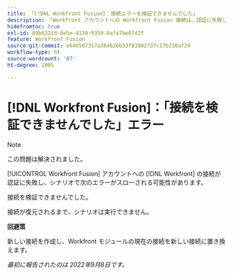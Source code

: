 ```yaml
---
title: 「[!DNL Workfront Fusion]：接続エラーを検証できませんでした」
description: 「Workfront アカウントへの Workfront Fusion 接続は、認証に失敗し、シナリオで「接続を検証できませんでした」エラーが発生する場合があります。」
hidefromtoc: true
exl-id: 89b6331d-8e5e-4139-9359-0afa7be07d2f
feature: Workfront Fusion
source-git-commit: e64b507317a384626b33f81802737c17b210af24
workflow-type: ht
source-wordcount: '87'
ht-degree: 100%

---
```


# [!DNL Workfront Fusion]：「接続を検証できませんでした」エラー

>[!NOTE]
>
>この問題は解決されました。

<!--This article is live by request for the workaround-->

[!UICONTROL Workfront Fusion] アカウントへの [!DNL Workfront] の接続が認証に失敗し、シナリオで次のエラーがスローされる可能性があります。

接続を検証できませんでした。

接続が復元されるまで、シナリオは実行できません。

**回避策**

新しい接続を作成し、Workfront モジュールの現在の接続を新しい接続に置き換えます。

_最初に報告されたのは 2022年9月8日です。_
